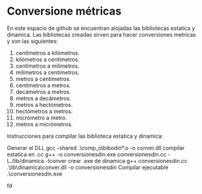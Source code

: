 # Conversione métricas
En este espacio de github se encuentran alojadas las bibliotecas estatica y dinamica. Las bibliotecas creadas sirven para hacer conversiones metricas y son las siguientes:

 1. centímetros a kilómetros.
 2. kilómetros a centímetros.
 3. centímetros a milímetros.
 4. milímetros a centímetros.
 5. metros a centímetros.
 6. centímetros a metros.
 7. decámetros a metros.
 8. metros a decámetros.
 9. metros a hectómetros.
10. hectómetros a metros.
11. micrómetro a metro.
13. metros a micrómetros.

Instrucciones para compilar las biblioteca estatica y dinamica:

Generar el DLL
gcc -shared .\comp_o\bibodin\*.o -o conver.dll 
compilar estatica en .cc
g++ -o conversionesdin.exe conversionesdin.cc -L./lib/dinamica -lconver 
crear .exe de dinamica 
g++ conversionesdin.cc .\lib\dinamica\conver.dll -o conversionesdin
Compilar ejecutable
.\conversionesdin.exe

fd




